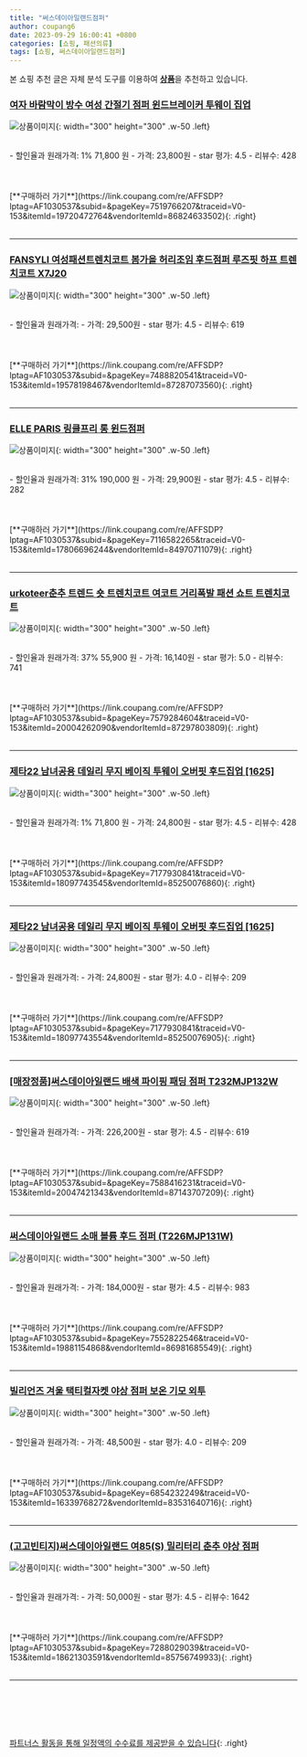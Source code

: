 ```yaml
---
title: "써스데이아일랜드점퍼"
author: coupang6
date: 2023-09-29 16:00:41 +0800
categories: [쇼핑, 패션의류]
tags: [쇼핑, 써스데이아일랜드점퍼]
---
```


본 쇼핑 추천 글은 자체 분석 도구를 이용하여 [**상품**](https://link.coupang.com/a/bao1ui)을 추천하고 있습니다.

### [여자 바람막이 방수 여성 간절기 점퍼 윈드브레이커 투웨이 집업](https://link.coupang.com/re/AFFSDP?lptag=AF1030537&subid=&pageKey=7519766207&traceid=V0-153&itemId=19720472764&vendorItemId=86824633502)

![상품이미지](https://thumbnail9.coupangcdn.com/thumbnails/remote/230x230ex/image/vendor_inventory/00fc/7a48f6752cb0a36262b4d8aff71ad97da30cf96380605ea3722b6e4e3619.jpg){: width="300" height="300" .w-50 .left}


<br>
- 할인율과 원래가격: 1%  71,800   원
- 가격: 23,800원
- star 평가: 4.5
- 리뷰수: 428
<br>
<br>
<br>
<br>
[**구매하러 가기**](https://link.coupang.com/re/AFFSDP?lptag=AF1030537&subid=&pageKey=7519766207&traceid=V0-153&itemId=19720472764&vendorItemId=86824633502){: .right}
<br>
<br>

---

### [FANSYLI 여성패션트렌치코트 봄가을 허리조임 후드점퍼 루즈핏 하프 트렌치코트 X7J20](https://link.coupang.com/re/AFFSDP?lptag=AF1030537&subid=&pageKey=7488820541&traceid=V0-153&itemId=19578198467&vendorItemId=87287073560)

![상품이미지](https://thumbnail9.coupangcdn.com/thumbnails/remote/230x230ex/image/vendor_inventory/65a6/1db59383279f427136f267a20ccd78378705319ea325261ee33ed4def59c.jpg){: width="300" height="300" .w-50 .left}


<br>
- 할인율과 원래가격: 
- 가격: 29,500원
- star 평가: 4.5
- 리뷰수: 619
<br>
<br>
<br>
<br>
[**구매하러 가기**](https://link.coupang.com/re/AFFSDP?lptag=AF1030537&subid=&pageKey=7488820541&traceid=V0-153&itemId=19578198467&vendorItemId=87287073560){: .right}
<br>
<br>

---

### [ELLE PARIS 링클프리 롱 윈드점퍼](https://link.coupang.com/re/AFFSDP?lptag=AF1030537&subid=&pageKey=7116582265&traceid=V0-153&itemId=17806696244&vendorItemId=84970711079)

![상품이미지](https://thumbnail10.coupangcdn.com/thumbnails/remote/230x230ex/image/retail/images/2534560366574703-0e19fdbe-55d8-486e-ba29-2d096cc96772.jpg){: width="300" height="300" .w-50 .left}


<br>
- 할인율과 원래가격: 31%  190,000   원
- 가격: 29,900원
- star 평가: 4.5
- 리뷰수: 282
<br>
<br>
<br>
<br>
[**구매하러 가기**](https://link.coupang.com/re/AFFSDP?lptag=AF1030537&subid=&pageKey=7116582265&traceid=V0-153&itemId=17806696244&vendorItemId=84970711079){: .right}
<br>
<br>

---

### [urkoteer춘추 트렌드 숏 트렌치코트 여코트 거리폭발 패션 쇼트 트렌치코트](https://link.coupang.com/re/AFFSDP?lptag=AF1030537&subid=&pageKey=7579284604&traceid=V0-153&itemId=20004262090&vendorItemId=87297803809)

![상품이미지](https://thumbnail9.coupangcdn.com/thumbnails/remote/230x230ex/image/vendor_inventory/6e31/23328da4b1fc8519b3f307bf8a68f5b0a0e2e4a6a0acd242b272e6925f93.jpg){: width="300" height="300" .w-50 .left}


<br>
- 할인율과 원래가격: 37%  55,900   원
- 가격: 16,140원
- star 평가: 5.0
- 리뷰수: 741
<br>
<br>
<br>
<br>
[**구매하러 가기**](https://link.coupang.com/re/AFFSDP?lptag=AF1030537&subid=&pageKey=7579284604&traceid=V0-153&itemId=20004262090&vendorItemId=87297803809){: .right}
<br>
<br>

---

### [제타22 남녀공용 데일리 무지 베이직 투웨이 오버핏 후드집업 [1625]](https://link.coupang.com/re/AFFSDP?lptag=AF1030537&subid=&pageKey=7177930841&traceid=V0-153&itemId=18097743545&vendorItemId=85250076860)

![상품이미지](https://thumbnail10.coupangcdn.com/thumbnails/remote/230x230ex/image/vendor_inventory/c49e/c261145c72698ba6fc53fc4388630baba39238592cc21a2f32451c4ae25b.jpg){: width="300" height="300" .w-50 .left}


<br>
- 할인율과 원래가격: 1%  71,800   원
- 가격: 24,800원
- star 평가: 4.5
- 리뷰수: 428
<br>
<br>
<br>
<br>
[**구매하러 가기**](https://link.coupang.com/re/AFFSDP?lptag=AF1030537&subid=&pageKey=7177930841&traceid=V0-153&itemId=18097743545&vendorItemId=85250076860){: .right}
<br>
<br>

---

### [제타22 남녀공용 데일리 무지 베이직 투웨이 오버핏 후드집업 [1625]](https://link.coupang.com/re/AFFSDP?lptag=AF1030537&subid=&pageKey=7177930841&traceid=V0-153&itemId=18097743554&vendorItemId=85250076905)

![상품이미지](https://thumbnail7.coupangcdn.com/thumbnails/remote/230x230ex/image/vendor_inventory/cc6c/b869dbd358a81d2f5c7fe4ce770baefef393f6e157088d9bde890bca950a.jpg){: width="300" height="300" .w-50 .left}


<br>
- 할인율과 원래가격: 
- 가격: 24,800원
- star 평가: 4.0
- 리뷰수: 209
<br>
<br>
<br>
<br>
[**구매하러 가기**](https://link.coupang.com/re/AFFSDP?lptag=AF1030537&subid=&pageKey=7177930841&traceid=V0-153&itemId=18097743554&vendorItemId=85250076905){: .right}
<br>
<br>

---

### [[매장정품]써스데이아일랜드 배색 파이핑 패딩 점퍼 T232MJP132W](https://link.coupang.com/re/AFFSDP?lptag=AF1030537&subid=&pageKey=7588416231&traceid=V0-153&itemId=20047421343&vendorItemId=87143707209)

![상품이미지](https://thumbnail10.coupangcdn.com/thumbnails/remote/230x230ex/image/vendor_inventory/81c4/97a22a1cf12777c7f3eeb4a218353858a0328b6e930aa956240c4688c671.jpg){: width="300" height="300" .w-50 .left}


<br>
- 할인율과 원래가격: 
- 가격: 226,200원
- star 평가: 4.5
- 리뷰수: 619
<br>
<br>
<br>
<br>
[**구매하러 가기**](https://link.coupang.com/re/AFFSDP?lptag=AF1030537&subid=&pageKey=7588416231&traceid=V0-153&itemId=20047421343&vendorItemId=87143707209){: .right}
<br>
<br>

---

### [써스데이아일랜드 소매 볼륨 후드 점퍼 (T226MJP131W)](https://link.coupang.com/re/AFFSDP?lptag=AF1030537&subid=&pageKey=7552822546&traceid=V0-153&itemId=19881154868&vendorItemId=86981685549)

![상품이미지](https://thumbnail8.coupangcdn.com/thumbnails/remote/230x230ex/image/vendor_inventory/1b6d/6f93186572123e5e3fba30574891189b1d86181bd36552594ffc4eec3beb.jpg){: width="300" height="300" .w-50 .left}


<br>
- 할인율과 원래가격: 
- 가격: 184,000원
- star 평가: 4.5
- 리뷰수: 983
<br>
<br>
<br>
<br>
[**구매하러 가기**](https://link.coupang.com/re/AFFSDP?lptag=AF1030537&subid=&pageKey=7552822546&traceid=V0-153&itemId=19881154868&vendorItemId=86981685549){: .right}
<br>
<br>

---

### [빌리언즈 겨울 택티컬자켓 야상 점퍼 보온 기모 외투](https://link.coupang.com/re/AFFSDP?lptag=AF1030537&subid=&pageKey=6854232249&traceid=V0-153&itemId=16339768272&vendorItemId=83531640716)

![상품이미지](https://thumbnail8.coupangcdn.com/thumbnails/remote/230x230ex/image/vendor_inventory/4064/5295c0a9e85418e23e3b6dd8acfa0551289b73442939685cd5a87d24a366.jpg){: width="300" height="300" .w-50 .left}


<br>
- 할인율과 원래가격: 
- 가격: 48,500원
- star 평가: 4.0
- 리뷰수: 209
<br>
<br>
<br>
<br>
[**구매하러 가기**](https://link.coupang.com/re/AFFSDP?lptag=AF1030537&subid=&pageKey=6854232249&traceid=V0-153&itemId=16339768272&vendorItemId=83531640716){: .right}
<br>
<br>

---

### [(고고빈티지)써스데이아일랜드 여85(S) 밀리터리 춘추 야상 점퍼](https://link.coupang.com/re/AFFSDP?lptag=AF1030537&subid=&pageKey=7288029039&traceid=V0-153&itemId=18621303591&vendorItemId=85756749933)

![상품이미지](https://thumbnail7.coupangcdn.com/thumbnails/remote/230x230ex/image/vendor_inventory/ce2c/b3130edfce29031085e0c9b21a393c005113ff76da51eb3178074e97db07.jpg){: width="300" height="300" .w-50 .left}


<br>
- 할인율과 원래가격: 
- 가격: 50,000원
- star 평가: 4.5
- 리뷰수: 1642
<br>
<br>
<br>
<br>
[**구매하러 가기**](https://link.coupang.com/re/AFFSDP?lptag=AF1030537&subid=&pageKey=7288029039&traceid=V0-153&itemId=18621303591&vendorItemId=85756749933){: .right}
<br>
<br>

---
<br><br><br><br><br> [파트너스 활동을 통해 일정액의 수수료를 제공받을 수 있습니다](https://link.coupang.com/a/bao1ui){: .right}